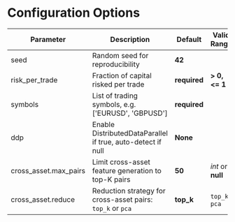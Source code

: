 # Configuration Options

| Parameter | Description | Default | Valid Range |
| --- | --- | --- | --- |
| seed | Random seed for reproducibility | **42** |  |
| risk_per_trade | Fraction of capital risked per trade | **required** | **> 0, <= 1** |
| symbols | List of trading symbols, e.g. ['EURUSD', 'GBPUSD'] | **required** |  |
| ddp | Enable DistributedDataParallel if true, auto-detect if null | **None** |  |
| cross_asset.max_pairs | Limit cross-asset feature generation to top-K pairs | **50** | *int* or **null** |
| cross_asset.reduce | Reduction strategy for cross-asset pairs: `top_k` or `pca` | **top_k** | `top_k`, `pca` |
